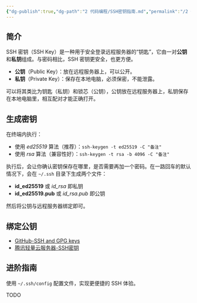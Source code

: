 ```yaml
---
{"dg-publish":true,"dg-path":"2 代码编程/SSH密钥指南.md","permalink":"/2 代码编程/SSH密钥指南/","created":"2025-08-30","updated":"2025-08-31"}
---
```



## 简介

SSH 密钥（SSH Key）是一种用于安全登录远程服务器的“钥匙”，它由一对**公钥**和**私钥**组成。与密码相比，SSH 密钥更安全，也更方便。

- **公钥**（Public Key）：放在远程服务器上，可以公开。
- **私钥**（Private Key）：保存在本地电脑，必须保密，不能泄露。

可以将其类比为钥匙（私钥）和锁芯（公钥），公钥放在远程服务器上，私钥保存在本地电脑里，相互配对才能正确打开。

## 生成密钥

在终端内执行：

- 使用 *ed25519* 算法（推荐）：`ssh-keygen -t ed25519 -C "备注"`
- 使用 *rsa* 算法（兼容性好）：`ssh-keygen -t rsa -b 4096 -C "备注"`

执行后，会让你确认密钥保存在哪里，是否需要再加一个密码。在一路回车的默认情况下，会在 `~/.ssh` 目录下生成两个文件：

- **id_ed25519** 或 *id_rsa* 即私钥
- **id_ed25519.pub** 或 *id_rsa.pub* 即公钥

然后将公钥与远程服务器绑定即可。

## 绑定公钥

- [GitHub-SSH and GPG keys](https://github.com/settings/keys)
- [腾讯轻量云服务器-SSH密钥](https://console.cloud.tencent.com/lighthouse/sshkey/index)

## 进阶指南

使用 `~/.ssh/config` 配置文件，实现更便捷的 SSH 体验。

TODO
